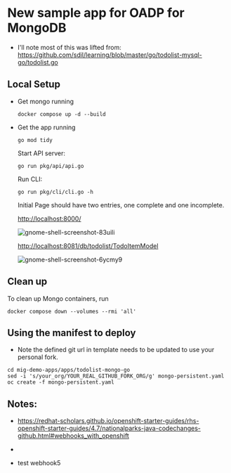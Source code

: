 # New sample app for OADP for MongoDB

* I'll note most of this was lifted from:
https://github.com/sdil/learning/blob/master/go/todolist-mysql-go/todolist.go


## Local Setup

* Get mongo running

    ```
    docker compose up -d --build
    ```

* Get the app running
    <!-- TODO run container as well -->

    ```
    go mod tidy
    ```

    Start API server:
    ```
    go run pkg/api/api.go
    ```

    Run CLI:
    ```
    go run pkg/cli/cli.go -h
    ```

    Initial Page should have two entries, one complete and one incomplete.

    [http://localhost:8000/](http://localhost:8000/)

    <!-- TODO add images to repo, and update this one -->
    ![gnome-shell-screenshot-83uili](https://user-images.githubusercontent.com/138787/164760526-0585899c-b5f8-41a2-91c8-ea78e740e670.png)

    [http://localhost:8081/db/todolist/TodoItemModel](http://localhost:8081/db/todolist/TodoItemModel)

    ![gnome-shell-screenshot-6ycmy9](https://user-images.githubusercontent.com/138787/164760586-72b7b0b9-47f1-4510-8308-b363f10ca8a6.png)

## Clean up

To clean up Mongo containers, run
```
docker compose down --volumes --rmi 'all'
```
## Using the manifest to deploy

* Note the defined git url in template needs to be updated to use your personal fork.

```
cd mig-demo-apps/apps/todolist-mongo-go
sed -i 's/your_org/YOUR_REAL_GITHUB_FORK_ORG/g' mongo-persistent.yaml
oc create -f mongo-persistent.yaml
```

## Notes:
* https://redhat-scholars.github.io/openshift-starter-guides/rhs-openshift-starter-guides/4.7/nationalparks-java-codechanges-github.html#webhooks_with_openshift
*

* test webhook5
